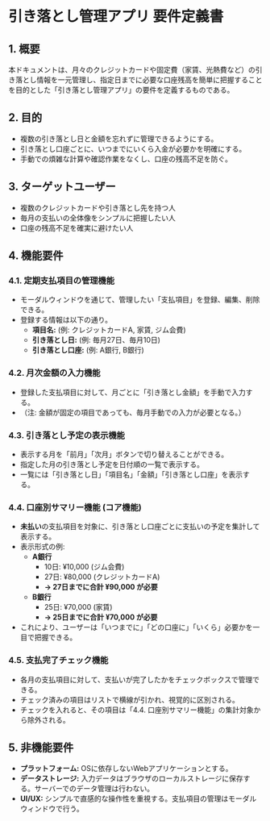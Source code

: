 # 引き落とし管理アプリ 要件定義書

## 1. 概要

本ドキュメントは、月々のクレジットカードや固定費（家賃、光熱費など）の引き落とし情報を一元管理し、指定日までに必要な口座残高を簡単に把握することを目的とした「引き落とし管理アプリ」の要件を定義するものである。

## 2. 目的

*   複数の引き落とし日と金額を忘れずに管理できるようにする。
*   引き落とし口座ごとに、いつまでにいくら入金が必要かを明確にする。
*   手動での煩雑な計算や確認作業をなくし、口座の残高不足を防ぐ。

## 3. ターゲットユーザー

*   複数のクレジットカードや引き落とし先を持つ人
*   毎月の支払いの全体像をシンプルに把握したい人
*   口座の残高不足を確実に避けたい人

## 4. 機能要件

### 4.1. 定期支払項目の管理機能
*   モーダルウィンドウを通じて、管理したい「支払項目」を登録、編集、削除できる。
*   登録する情報は以下の通り。
    *   **項目名:** (例: クレジットカードA, 家賃, ジム会費)
    *   **引き落とし日:** (例: 毎月27日、毎月10日)
    *   **引き落とし口座:** (例: A銀行, B銀行)

### 4.2. 月次金額の入力機能
*   登録した支払項目に対して、月ごとに「引き落とし金額」を手動で入力する。
*   （注: 金額が固定の項目であっても、毎月手動での入力が必要となる。）

### 4.3. 引き落とし予定の表示機能
*   表示する月を「前月」「次月」ボタンで切り替えることができる。
*   指定した月の引き落とし予定を日付順の一覧で表示する。
*   一覧には「引き落とし日」「項目名」「金額」「引き落とし口座」を表示する。

### 4.4. 口座別サマリー機能 **(コア機能)**
*   **未払い**の支払項目を対象に、引き落とし口座ごとに支払いの予定を集計して表示する。
*   表示形式の例:
    *   **A銀行**
        *   10日: ¥10,000 (ジム会費)
        *   27日: ¥80,000 (クレジットカードA)
        *   **→ 27日までに合計 ¥90,000 が必要**
    *   **B銀行**
        *   25日: ¥70,000 (家賃)
        *   **→ 25日までに合計 ¥70,000 が必要**
*   これにより、ユーザーは「いつまでに」「どの口座に」「いくら」必要かを一目で把握できる。

### 4.5. 支払完了チェック機能
*   各月の支払項目に対して、支払いが完了したかをチェックボックスで管理できる。
*   チェック済みの項目はリストで横線が引かれ、視覚的に区別される。
*   チェックを入れると、その項目は「4.4. 口座別サマリー機能」の集計対象から除外される。

## 5. 非機能要件
*   **プラットフォーム:** OSに依存しないWebアプリケーションとする。
*   **データストレージ:** 入力データはブラウザのローカルストレージに保存する。サーバーでのデータ管理は行わない。
*   **UI/UX:** シンプルで直感的な操作性を重視する。支払項目の管理はモーダルウィンドウで行う。
